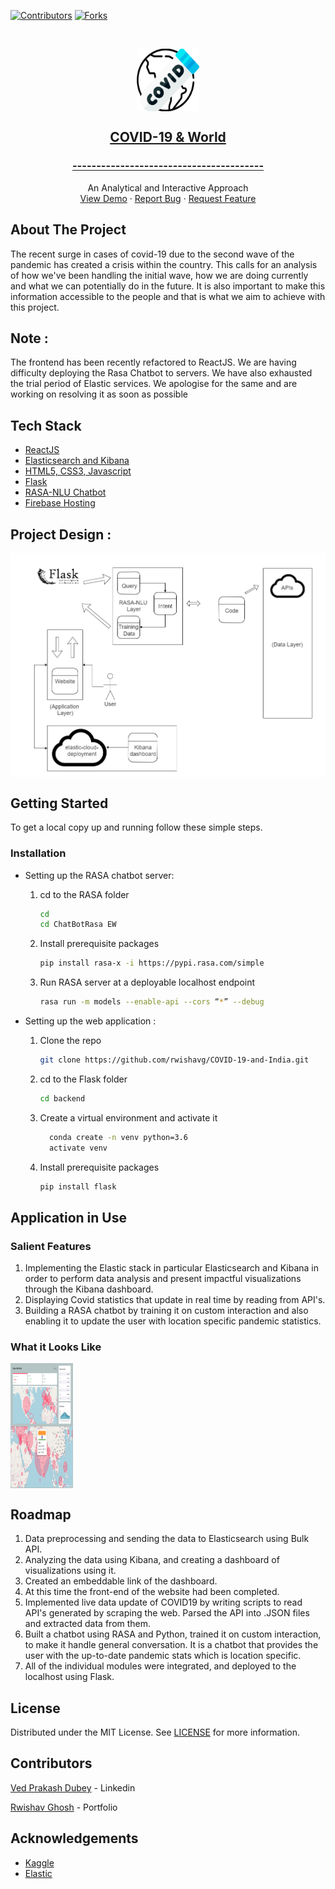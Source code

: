<!--
*** Thanks for checking out the Best-README-Template. If you have a suggestion
*** that would make this better, please fork the repo and create a pull request
*** or simply open an issue with the tag "enhancement".
*** Thanks again! Now go create something AMAZING! :D
***
***
***
*** To avoid retyping too much info. Do a search and replace for the following:
*** github_username, repo_name, twitter_handle, email, project_title, project_description
-->



<!-- PROJECT SHIELDS -->
<!--
*** I'm using markdown "reference style" links for readability.
*** Reference links are enclosed in brackets [ ] instead of parentheses ( ).
*** See the bottom of this document for the declaration of the reference variables
*** for contributors-url, forks-url, etc. This is an optional, concise syntax you may use.
*** https://www.markdownguide.org/basic-syntax/#reference-style-links
-->
[![Contributors][contributors-shield]][contributors-url]
[![Forks][forks-shield]][forks-url]


<!-- PROJECT LOGO -->
<br />
<p align="center">
  <a href="https://india-vs-covid.web.app/">
    <img align="center" src="Images/Logo.png" alt="Logo" width="100" height="100">
    <h2 align="center">COVID-19 & World</h2>
    <h3 align="center">----------------------------------------</h3>
  </a>
  <p align="center">
    An Analytical and Interactive Approach
    <br />
    <a href="https://youtu.be/BTZSivNDwPM">View Demo</a>
    ·
    <a href="https://github.com/rwishavg/COVID-19-and-India/issues">Report Bug</a>
    ·
    <a href="https://github.com/rwishavg/COVID-19-and-India/issues">Request Feature</a>
  </p>
</p>

<!-- ABOUT THE PROJECT -->
## About The Project

The recent surge in cases of covid-19 due to the second wave of the pandemic has created a crisis within the country. This calls for an analysis of how we've been handling the initial wave, how we are doing currently and what we can potentially do in the future. It is also important to make this information accessible to the people and that is what we aim to achieve with this project. 

## Note :

The frontend has been recently refactored to ReactJS. We are having difficulty deploying the Rasa Chatbot to servers. We have also exhausted the trial period of Elastic services. We apologise for the same and are working on resolving it as soon as possible

## Tech Stack
* [ReactJS](https://reactjs.org/)
* [Elasticsearch and Kibana](https://www.elastic.co/)
* [HTML5, CSS3, Javascript](https://www.w3schools.com/html/html_scripts.asp)
* [Flask](https://flask-doc.readthedocs.io/en/latest/)
* [RASA-NLU Chatbot](https://rasa.com/docs/)
* [Firebase Hosting](https://firebase.google.com/)

## Project Design :

<img align="center" src="Images/Design.png" alt="Logo">

<!-- GETTING STARTED -->
## Getting Started

To get a local copy up and running follow these simple steps.

### Installation

* Setting up the RASA chatbot server:

  1. cd to the RASA folder

      ```sh
      cd
      cd ChatBotRasa EW
      ```

  2. Install prerequisite packages

      ```sh
      pip install rasa-x -i https://pypi.rasa.com/simple
      ```

  3. Run RASA server at a deployable localhost endpoint

      ```sh
      rasa run -m models --enable-api --cors “*” --debug
      ```

* Setting up the web application :

  1. Clone the repo

      ```sh
      git clone https://github.com/rwishavg/COVID-19-and-India.git
      ```

  2. cd to the Flask folder

        ```sh
        cd backend
        ```

  3. Create a virtual environment and activate it
    
      ```sh
        conda create -n venv python=3.6
        activate venv
      ```

  4. Install prerequisite packages

      ```sh
      pip install flask
      ```


<!-- USAGE EXAMPLES -->
## Application in Use

### Salient Features
1. Implementing the Elastic stack in particular Elasticsearch and Kibana in order to perform data analysis and present impactful visualizations through the Kibana dashboard.
2. Displaying Covid statistics that update in real time by reading from API's.
3. Building a RASA chatbot by training it on custom interaction and also enabling it to update the user with location specific pandemic statistics.

### What it Looks Like

<img align="center" src="Images/Screenshot1.png" alt="Logo" width="100" height="100">

<br/>

<img align="center" src="Images/Screenshot2.png" alt="Logo" width="100" height="100">

<br/>


<!-- ROADMAP -->
## Roadmap

1. Data preprocessing and sending the data to Elasticsearch using Bulk API.
2. Analyzing the data using Kibana, and creating a dashboard of visualizations using it.
3. Created an embeddable link of the dashboard.
4. At this time the front-end of the website had been completed.
5. Implemented live data update of COVID19 by writing scripts to read API's generated by scraping the web. Parsed the API into .JSON files and extracted data from them.
6. Built a chatbot using RASA and Python, trained it on custom interaction, to make it handle general conversation. It is a chatbot that provides the user with the up-to-date pandemic stats which is location specific. 
7. All of the individual modules were integrated, and deployed to the localhost using Flask.




<!-- LICENSE -->
## License

Distributed under the MIT License. See [LICENSE](https://github.com/rwishavg/COVID-19-and-India/blob/main/LICENSE) for more information.



<!-- CONTACT -->
## Contributors

[Ved Prakash Dubey](https://www.linkedin.com/in/ved-prakash-dubey-swash/) - Linkedin

[Rwishav Ghosh](https://rwishavg.github.io/portfolio/) - Portfolio



<!-- ACKNOWLEDGEMENTS -->
## Acknowledgements

* [Kaggle](https://www.kaggle.com/sudalairajkumar/covid19-in-india)
* [Elastic](https://www.elastic.co/)





<!-- MARKDOWN LINKS & IMAGES -->
<!-- https://www.markdownguide.org/basic-syntax/#reference-style-links -->
[contributors-shield]: https://img.shields.io/github/contributors/rwishavg/indiaVScovid.svg?style=for-the-badge
[contributors-url]: https://github.com/rwishavg/COVID-19-and-India/graphs/contributors
[forks-shield]: https://img.shields.io/github/forks/rwishavg/indiaVScovid.svg?style=for-the-badge
[forks-url]: https://github.com/rwishavg/COVID-19-and-India/network/members
